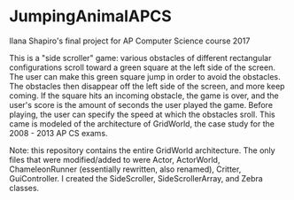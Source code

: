# JumpingAnimalAPCS
Ilana Shapiro's final project for AP Computer Science course 2017

This is a "side scroller" game: various obstacles of different rectangular configurations scroll toward a green square at the left side of the screen. The user can make this green square jump in order to avoid the obstacles. The obstacles then disappear off the left side of the screen, and more keep coming. If the square hits an incoming obstacle, the game is over, and the user's score is the amount of seconds the user played the game. Before playing, the user can specify the speed at which the obstacles sroll. This came is modeled of the architecture of GridWorld, the case study for the 2008 - 2013 AP CS exams.

Note: this repository contains the entire GridWorld architecture. The only files that were modified/added to were Actor, ActorWorld, ChameleonRunner (essentially rewritten, also renamed), Critter, GuiController. I created the SideScroller, SideScrollerArray, and Zebra classes.
